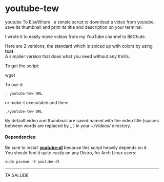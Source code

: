 # youtube-tew

youtube To ElseWhere · a simple script to download a video from youtube, save its thumbnail and print its title and description on your terminal.

I wrote it to easily move videos from my YouTube channel to BitChute.

Here are 2 versions, the standard which is spiced up with colors by using **tcat**.  
A simplier version that does what you need without any thrills.

To get the script:

wget 

To use it:

`. youtube-tew URL`

or make it executable and then:

`./youtube-tew URL`

By default video and thumbnail are saved named with the video title (spaces between words are replaced by _ ) in your *~/Videos/* directory.

#### Dependencies:
Be sure to install [**youtube-dl**](https://github.com/rg3/youtube-dl/) because this script heavily depends on it.  
You should find it quite easily on any Distro, for Arch Linux users:

`sudo pacman -S youtube-dl`


---
TA SALÜDE
